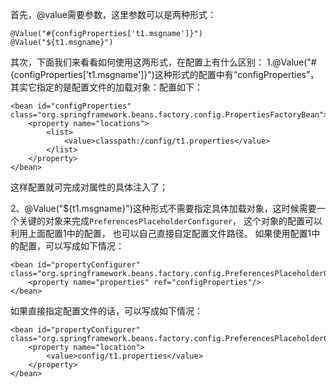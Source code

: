 首先，@value需要参数，这里参数可以是两种形式：
```
@Value("#{configProperties['t1.msgname']}")
@Value("${t1.msgname}")
```
其次，下面我们来看看如何使用这两形式，在配置上有什么区别：
1.@Value("#{configProperties['t1.msgname']}")这种形式的配置中有“configProperties”， 其实它指定的是配置文件的加载对象：配置如下：
```
<bean id="configProperties" class="org.springframework.beans.factory.config.PropertiesFactoryBean">
    <property name="locations">
        <list>
            <value>classpath:/config/t1.properties</value>
        </list>
    </property>
</bean>
```
这样配置就可完成对属性的具体注入了；

2、@Value("${t1.msgname}")这种形式不需要指定具体加载对象，这时候需要一个关键的对象来完成`PreferencesPlaceholderConfigurer`，
这个对象的配置可以利用上面配置1中的配置， 也可以自己直接自定配置文件路径。 如果使用配置1中的配置，可以写成如下情况：
```
<bean id="propertyConfigurer" class="org.springframework.beans.factory.config.PreferencesPlaceholderConfigurer">
    <property name="properties" ref="configProperties"/>
</bean>
```
如果直接指定配置文件的话，可以写成如下情况：
```
<bean id="propertyConfigurer" class="org.springframework.beans.factory.config.PreferencesPlaceholderConfigurer">
    <property name="location">
        <value>config/t1.properties</value>
    </property>
</bean>
```